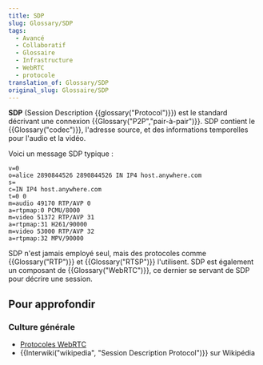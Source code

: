 ```yaml
---
title: SDP
slug: Glossary/SDP
tags:
  - Avancé
  - Collaboratif
  - Glossaire
  - Infrastructure
  - WebRTC
  - protocole
translation_of: Glossary/SDP
original_slug: Glossaire/SDP
---
```

**SDP** (Session Description {{glossary("Protocol")}}) est le standard décrivant une connexion {{Glossary("P2P","pair-à-pair")}}. SDP contient le {{Glossary("codec")}}, l'adresse source, et des informations temporelles pour l'audio et la vidéo.

Voici un message SDP typique :

```
v=0
o=alice 2890844526 2890844526 IN IP4 host.anywhere.com
s=
c=IN IP4 host.anywhere.com
t=0 0
m=audio 49170 RTP/AVP 0
a=rtpmap:0 PCMU/8000
m=video 51372 RTP/AVP 31
a=rtpmap:31 H261/90000
m=video 53000 RTP/AVP 32
a=rtpmap:32 MPV/90000
```

SDP n'est jamais employé seul, mais des protocoles comme {{Glossary("RTP")}} et {{Glossary("RTSP")}} l'utilisent. SDP est également un composant de {{Glossary("WebRTC")}}, ce dernier se servant de SDP pour décrire une session.

## Pour approfondir

### Culture générale

- [Protocoles WebRTC](/fr/docs/Web/API/WebRTC_API/Protocols)
- {{Interwiki("wikipedia", "Session Description Protocol")}} sur Wikipédia
